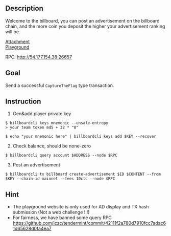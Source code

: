 ## Description
Welcome to the billboard, you can post an advertisement on the billboard chain, and the more coin you deposit the higher your advertisement ranking will be.

[Attachment](https://rwctf2021.s3-us-west-1.amazonaws.com/Billboard-c6ef484de3903a4f87a406327610a6888a5e4fae.zip)  
[Playground](http://54.177.154.38:8080)  

RPC: http://54.177.154.38:26657  

## Goal
Send a successful `CaptureTheFlag`  type transaction.

## Instruction
1. Gen&add player private key

```
$ billboardcli keys mnemonic --unsafe-entropy
> your team token md5 + 32 * "0"

$ echo "your mnemonic here" | billboardcli keys add $KEY --recover
```

2. Check balance, should be none-zero

```
$ billboardcli query account $ADDRESS --node $RPC
```

3. Post an advertisement

```
$ billboardcli tx billboard create-advertisement $ID $CONTENT --from $KEY --chain-id mainnet --fees 10ctc --node $RPC
```

## Hint
* The playground website is only used for AD display and TX hash submission (Not a web challenge !!!)
* For fairness, we have banned some query RPC https://github.com/iczc/tendermint/commit/42111f2a780d7910fcc7adac61d65628d0fa4ea7